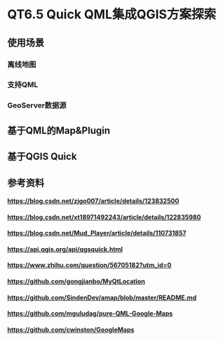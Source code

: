 # QT6.5 Quick QML集成QGIS方案探索

## 使用场景
### 离线地图
### 支持QML
### GeoServer数据源

## 基于QML的Map&Plugin



## 基于QGIS Quick


## 参考资料
#### https://blog.csdn.net/zjgo007/article/details/123832500
#### https://blog.csdn.net/xt18971492243/article/details/122835980
#### https://blog.csdn.net/Mud_Player/article/details/110731857
#### https://api.qgis.org/api/qgsquick.html
#### https://www.zhihu.com/question/56705182?utm_id=0
#### https://github.com/gongjianbo/MyQtLocation
#### https://github.com/SindenDev/amap/blob/master/README.md
#### https://github.com/mguludag/pure-QML-Google-Maps
#### https://github.com/cwinston/GoogleMaps
